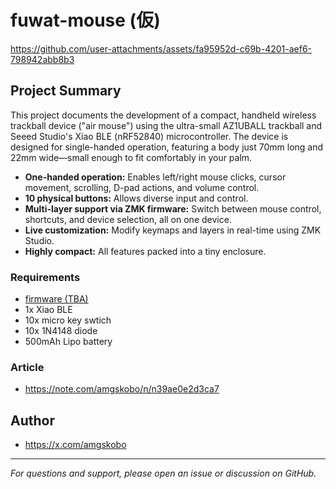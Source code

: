 # fuwat-mouse (仮)

https://github.com/user-attachments/assets/fa95952d-c69b-4201-aef6-798942abb8b3

## Project Summary

This project documents the development of a compact, handheld wireless trackball device ("air mouse") using the ultra-small AZ1UBALL trackball and Seeed Studio's Xiao BLE (nRF52840) microcontroller. The device is designed for single-handed operation, featuring a body just 70mm long and 22mm wide—small enough to fit comfortably in your palm.

- **One-handed operation:** Enables left/right mouse clicks, cursor movement, scrolling, D-pad actions, and volume control.
- **10 physical buttons:** Allows diverse input and control.
- **Multi-layer support via ZMK firmware:** Switch between mouse control, shortcuts, and device selection, all on one device.
- **Live customization:** Modify keymaps and layers in real-time using ZMK Studio.
- **Highly compact:** All features packed into a tiny enclosure.


### Requirements

- [firmware (TBA) ](https://github.com/amgskobo/config-fuwat-mouse)
- 1x Xiao BLE
- 10x micro key swtich
- 10x 1N4148 diode
- 500mAh Lipo battery
  
### Article

- https://note.com/amgskobo/n/n39ae0e2d3ca7

## Author

- https://x.com/amgskobo

---

*For questions and support, please open an issue or discussion on GitHub.*
